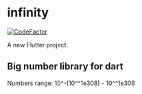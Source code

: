 # infinity

[![CodeFactor](https://www.codefactor.io/repository/github/knezzz/break_infinity/badge?s=6ff5ffd372b8e0e7ea56c4914eb666bcd9a8a88b)](https://www.codefactor.io/repository/github/knezzz/break_infinity)

A new Flutter project.

## Big number library for dart
Numbers range:
10^-(10^^1e308) - 10^^1e308